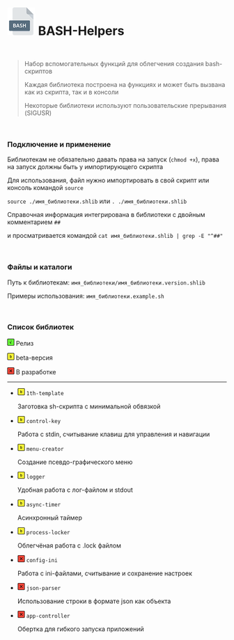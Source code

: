 # <img src="/.img/icon_bash.png"/> BASH-Helpers

<br />

> Набор вспомогательных функций для облегчения создания bash-скриптов
>
> Каждая библиотека построена на функциях и может быть вызвана как из скрипта, так и в консоли
>
> Некоторые библиотеки используют пользовательские прерывания (SIGUSR)

<br />

### Подключение и применение

Библиотекам не обязательно давать права на запуск (`chmod +x`), права на запуск должны быть у импортирующего скрипта

Для использования, файл нужно импортировать в свой скрипт или консоль командой `source`

`source ./имя_библиотеки.shlib` или `. ./имя_библиотеки.shlib`

Справочная информация интегрирована в библиотеки с двойным комментарием `##`

и просматривается командой `cat имя_библиотеки.shlib | grep -E "^##"`

<br />

### Файлы и каталоги

Путь к библиотекам: `имя_библиотеки/имя_библиотеки.version.shlib`

Примеры использования: `имя_библиотеки.example.sh`

<br />

### Список библиотек

<img src="/.img/icon_g.png"/> Релиз

<img src="/.img/icon_y.png"/> beta-версия

<img src="/.img/icon_r.png"/> В разработке

------

- <img src="/.img/icon_y.png"/> `1th-template`

	Заготовка sh-скрипта с минимальной обвязкой

- <img src="/.img/icon_y.png"/> `control-key`

	Работа с stdin, считывание клавиш для управления и навигации

- <img src="/.img/icon_y.png"/> `menu-creator`

  Создание псевдо-графического меню

- <img src="/.img/icon_y.png"/> `logger`

	Удобная работа с лог-файлом и stdout

- <img src="/.img/icon_y.png"/> `async-timer`

  Асинхронный таймер

- <img src="/.img/icon_y.png"/> `process-locker`

  Облегчёная работа с .lock файлом

- <img src="/.img/icon_r.png"/> `config-ini`

  Работа с ini-файлами, считывание и сохранение настроек

- <img src="/.img/icon_r.png"/> `json-parser`

  Использование строки в формате json как объекта

- <img src="/.img/icon_r.png"/> `app-controller`

  Обертка для гибкого запуска приложений